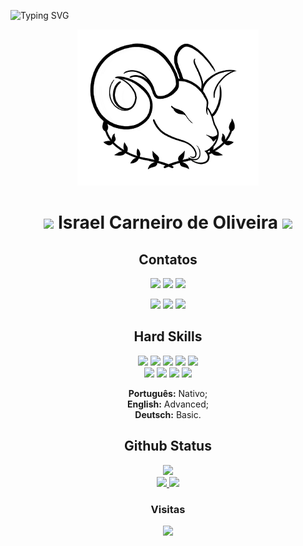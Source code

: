 ![Typing SVG](https://readme-typing-svg.herokuapp.com/?color=31B1F1&size=35&center=true&vCenter=true&width=1000&lines=Olá+Mundo,+Obrigado+por+checar+meu+perfil!;Estudo+programação+desde+junho+de+2022;Focando+no+desenvolvimento+FrontEnd+:%29)

<div align="center">

  <img alt="Carneiro pic" height="250" src="./img/Logo Carneiro e Oliveiras PNG.png">
  
  <h1 align="center"><img height="30px" src="https://images.emojiterra.com/google/noto-emoji/v2.034/128px/1f40f.png"> Israel Carneiro de Oliveira <img src="https://media.giphy.com/media/hvRJCLFzcasrR4ia7z/giphy.gif" width="28"></h1>
  
  <h2 align="center">Contatos</h2>
  
  <a href="https://drive.google.com/file/d/1756agGTJA1VytVfScyHTlr5ZmQ1vqc7J/view?usp=sharing" target="_blank"><img src="https://img.shields.io/badge/Currículo-blueviolet?style=for-the-badge" rel="Currículo" /></a>
  <a href="https://www.linkedin.com/in/israel-carneiro-de-oliveira" target="_blank"><img src="https://img.shields.io/badge/-LinkedIn-%230077B5?style=for-the-badge&logo=linkedin&logoColor=white" rel="LinkedIn" /></a>
  <a href="mailto:raelc.oliveira@gmail.com" target="_blank"><img src="https://img.shields.io/badge/Gmail-D14836?style=for-the-badge&logo=gmail&logoColor=white" rel="Gmail" /></a>
  <!--<a href="https://instagram.com/webcarneiro" target="_blank"><img src="https://img.shields.io/badge/-Instagram-%23E4405F?style=for-the-badge&logo=instagram&logoColor=white" rel="Instagran" /></a>-->
  <!--<a href="https://api.whatsapp.com/send/?phone=5527996332590&text=Olá+Israel%2C+tudo+bom%3F&type=phone_number&app_absent=0" target="_blank"><img src="https://img.shields.io/badge/WhatsApp-25D366?style=for-the-badge&logo=whatsapp&logoColor=white" rel="WhatsApp" /></a>-->
  <a href="https://www.frontendmentor.io/profile/Israel-Carneiro" target="_blank"><img src="https://img.shields.io/badge/-Frontend%20Mentor-5F3DC4?style=for-the-badge&logo=FrontendMentor&logoColor=white&link=" rel="FrontEnd Mentor" /><a>
  <a href="https://codepen.io/Israel-Carneiro" target="_blank"><img src="https://img.shields.io/badge/Codepen-000000?style=for-the-badge&logo=codepen&logoColor=white" rel="CodePen" /></a>
  <a href="https://www.figma.com/@israelcarneiro" target="_blank"><img src="https://img.shields.io/badge/figma-%23F24E1E.svg?style=for-the-badge&logo=figma&logoColor=white" rel="Figma" /></a>
  <!--<a href="https://www.udemy.com/user/israel-carneiro-de-oliveira" target="_blank"><img src="https://img.shields.io/badge/Udemy-A435F0?style=for-the-badge&logo=Udemy&logoColor=white" rel="Udemy" /></a>-->
  
  <h2 align="center">Hard Skills</h2>
  
  <img src="https://img.shields.io/badge/HTML5-E34F26?style=for-the-badge&logo=html5&logoColor=white" rel="HTML5" />
  <img src="https://img.shields.io/badge/CSS3-1572B6?style=for-the-badge&logo=css3&logoColor=white" rel="CSS3" />
  <img src="https://img.shields.io/badge/JavaScript-F7DF1E?style=for-the-badge&logo=javascript&logoColor=black" rel="JavaScript" />
  <img src="https://img.shields.io/badge/node.js-6DA55F?style=for-the-badge&logo=node.js&logoColor=white" rel="Node.JS" />
  <img src="https://img.shields.io/badge/react-%2320232a.svg?style=for-the-badge&logo=react&logoColor=%2361DAFB" rel="React" />
  <!--<img src="https://img.shields.io/badge/typescript-%23007ACC.svg?style=for-the-badge&logo=typescript&logoColor=white" rel="Typescript" />--> <br>
  <img src="https://img.shields.io/badge/WordPress-%23117AC9.svg?style=for-the-badge&logo=WordPress&logoColor=white" rel="WordPress" />
  <img src="https://img.shields.io/badge/-GitHub-181717?style=for-the-badge&logo=github" rel="Github" />
  <img src="https://img.shields.io/badge/Git-E34F26?style=for-the-badge&logo=git&logoColor=white" rel="Git" />
  <img src="https://img.shields.io/badge/-VSCODE-007ACC?style=for-the-badge&&logo=visual-studio-code&logoColor=white" rel="Visual Studio Code" />
  <p><b>Português:</b> Nativo;<br> <b>English:</b> Advanced;<br> <b>Deutsch:</b> Basic.</p>

  <h2 align="center">Github Status</h2>

  <a href="https://github.com/Israel-Carneiro">
    <img src="https://streak-stats.demolab.com/?user=Israel-Carneiro&theme=dark&date_format=d_F[,Y]&border_radius=37&ring=4295f5&currStreakLabel=4295f5&sideLabels=4295f5" rel="Streak Statusbar" /><br>
    <img height="180em" src="https://github-readme-stats.vercel.app/api?username=Israel-Carneiro&count_private=true&theme=github_dark&show_icons=true&border_radius=37&card_width=400" rel="Github Statusbar" />
    <img height="180em" src="https://github-readme-stats.vercel.app/api/top-langs/?username=Israel-Carneiro&langs_count=7&layout=compact&theme=github_dark&border_radius=27&card_width=240" rel="Most Used Languages" />
  </a><br>
  <div>
    <h3>Visitas</h3>
    <img alingn="center" src="https://profile-counter.glitch.me/Israel-Carneiro/count.svg" />
  </div>
</div>

